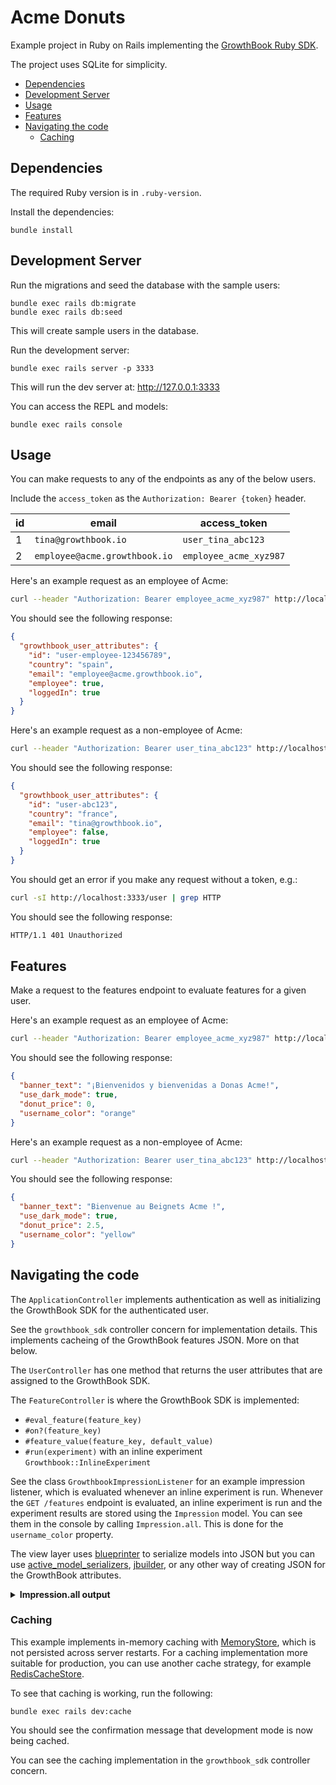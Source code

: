# Acme Donuts

Example project in Ruby on Rails implementing the [GrowthBook Ruby SDK](https://docs.growthbook.io/lib/ruby).

The project uses SQLite for simplicity.

- [Dependencies](#dependencies)
- [Development Server](#development-server)
- [Usage](#usage)
- [Features](#features)
- [Navigating the code](#navigating-the-code)
  - [Caching](#caching)


## Dependencies

The required Ruby version is in `.ruby-version`.

Install the dependencies:

    bundle install


## Development Server

Run the migrations and seed the database with the sample users:

    bundle exec rails db:migrate
    bundle exec rails db:seed

This will create sample users in the database.

Run the development server:

    bundle exec rails server -p 3333

This will run the dev server at: http://127.0.0.1:3333

You can access the REPL and models:

    bundle exec rails console

## Usage

You can make requests to any of the endpoints as any of the below users.

Include the `access_token` as the `Authorization: Bearer {token}` header.

| id  | email                         | access_token           |
| --- | ----------------------------- | ---------------------- |
| 1   | `tina@growthbook.io`          | `user_tina_abc123`     |
| 2   | `employee@acme.growthbook.io` | `employee_acme_xyz987` |

Here's an example request as an employee of Acme:

```sh
curl --header "Authorization: Bearer employee_acme_xyz987" http://localhost:3333/user
```

You should see the following response:

```json
{
  "growthbook_user_attributes": {
    "id": "user-employee-123456789",
    "country": "spain",
    "email": "employee@acme.growthbook.io",
    "employee": true,
    "loggedIn": true
  }
}
```

Here's an example request as a non-employee of Acme:

```sh
curl --header "Authorization: Bearer user_tina_abc123" http://localhost:3333/user
```

You should see the following response:

```json
{
  "growthbook_user_attributes": {
    "id": "user-abc123",
    "country": "france",
    "email": "tina@growthbook.io",
    "employee": false,
    "loggedIn": true
  }
}
```

You should get an error if you make any request without a token, e.g.:

```sh
curl -sI http://localhost:3333/user | grep HTTP
```

You should see the following response:

```txt
HTTP/1.1 401 Unauthorized
```

## Features

Make a request to the features endpoint to evaluate features for a given user.

Here's an example request as an employee of Acme:

```sh
curl --header "Authorization: Bearer employee_acme_xyz987" http://localhost:3333/features
```

You should see the following response:

```json
{
  "banner_text": "¡Bienvenidos y bienvenidas a Donas Acme!",
  "use_dark_mode": true,
  "donut_price": 0,
  "username_color": "orange"
}
```

Here's an example request as a non-employee of Acme:

```sh
curl --header "Authorization: Bearer user_tina_abc123" http://localhost:3333/features
```

You should see the following response:

```json
{
  "banner_text": "Bienvenue au Beignets Acme !",
  "use_dark_mode": true,
  "donut_price": 2.5,
  "username_color": "yellow"
}
```


## Navigating the code

The `ApplicationController` implements authentication as well as initializing the GrowthBook SDK for the authenticated user.

See the `growthbook_sdk` controller concern for implementation details. This implements cacheing of the GrowthBook features JSON. More on that below.

The `UserController` has one method that returns the user attributes that are assigned to the GrowthBook SDK.

The `FeatureController` is where the GrowthBook SDK is implemented:

- `#eval_feature(feature_key)`
- `#on?(feature_key)`
- `#feature_value(feature_key, default_value)`
- `#run(experiment)` with an inline experiment `Growthbook::InlineExperiment`

See the class `GrowthbookImpressionListener` for an example impression listener, which is evaluated whenever an inline experiment is run. Whenever the `GET /features` endpoint is evaluated, an inline experiment is run and the experiment results are stored using the `Impression` model. You can see them in the console by calling `Impression.all`. This is done for the `username_color` property.

The view layer uses [blueprinter](https://github.com/procore/blueprinter) to serialize models into JSON but you can use [active_model_serializers](https://github.com/rails-api/active_model_serializers), [jbuilder](https://github.com/rails/jbuilder), or any other way of creating JSON for the GrowthBook attributes.


<details>
<summary><b>Impression.all output</b></summary>

```rb
[#<Impression:0x00007f79d8d184f0
  id: 1,
  experiment:
   {"key"=>"username-color",
    "variations"=>["red", "orange", "yellow", "green", "blue", "purple"],
    "active"=>true,
    "force"=>nil,
    "weights"=>nil,
    "coverage"=>1,
    "condition"=>nil,
    "namespace"=>nil,
    "hash_attribute"=>"id"},
  result:
   {"hash_used"=>true,
    "in_experiment"=>true,
    "variation_id"=>2,
    "value"=>"yellow",
    "hash_attribute"=>"id",
    "hash_value"=>"user-abc123",
    "feature_id"=>""},
  created_at: Wed, 07 Dec 2022 01:04:08.843090000 UTC +00:00,
  updated_at: Wed, 07 Dec 2022 01:04:08.843090000 UTC +00:00>,
 #<Impression:0x00007f79dbadb590
  id: 2,
  experiment:
   {"key"=>"username-color",
    "variations"=>["red", "orange", "yellow", "green", "blue", "purple"],
    "active"=>true,
    "force"=>nil,
    "weights"=>nil,
    "coverage"=>1,
    "condition"=>nil,
    "namespace"=>nil,
    "hash_attribute"=>"id"},
  result:
   {"hash_used"=>true,
    "in_experiment"=>true,
    "variation_id"=>1,
    "value"=>"orange",
    "hash_attribute"=>"id",
    "hash_value"=>"user-employee-123456789",
    "feature_id"=>""},
  created_at: Wed, 07 Dec 2022 01:04:17.700329000 UTC +00:00,
  updated_at: Wed, 07 Dec 2022 01:04:17.700329000 UTC +00:00>]
```

</details>


### Caching

This example implements in-memory caching with [MemoryStore](https://guides.rubyonrails.org/caching_with_rails.html#activesupport-cache-memorystore), which is not persisted across server restarts. For a caching implementation more suitable for production, you can use another cache strategy, for example [RedisCacheStore](https://guides.rubyonrails.org/caching_with_rails.html#activesupport-cache-rediscachestore).

To see that caching is working, run the following:

    bundle exec rails dev:cache

You should see the confirmation message that development mode is now being cached.

You can see the caching implementation in the `growthbook_sdk` controller concern.
